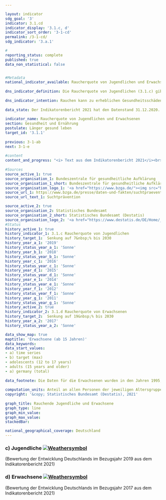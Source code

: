 ```yaml
---

layout: indicator    
sdg_goal: '3'    
indicator: 3.1.cd    
indicator_display: '3.1.c, d'    
indicator_sort_order: '3-1-cd'    
permalink: /3-1-cd/    
sdg_indicator: '3.a.1'    

#    
reporting_status: complete    
published: true    
data_non_statistical: false    


#Metadata    
national_indicator_available: Raucherquote von Jugendlichen und Erwachsenen    
    
dns_indicator_definition: Die Raucherquote von Jugendlichen (3.1.c) gibt den Anteil der 12- bis 17-Jährigen wieder, die angeben, gelegentlich oder ständig zu rauchen. Die Raucherquote von Erwachsenen (3.1.d) gibt den Anteil der Befragten ab 15 Jahren an, welche im Mikrozensus die Fragen zum Rauchverhalten beantwortet haben und gelegentlich oder regelmäßig rauchen.    
    
dns_indicator_intention: Rauchen kann zu erheblichen Gesundheitsschäden und frühzeitigem Tod führen. Von diesen Risiken betroffen sind nicht nur die Raucherinnen und Raucher selbst. Auch Nichtraucherinnen und Nichtraucher, die dem Tabakrauch ausgesetzt sind, werden nicht nur vom Rauch belästigt, sondern können davon auch erkranken. Die Bundesregierung hat das Ziel, den Anteil der Raucherinnen und Raucher bei Jugendlichen bis zum Jahr 2030 auf 7&nbsp;% und bei allen Personen ab 15 Jahren auf 19&nbsp;% zu senken.    
    
data_state: Der Indikatorenbericht 2021 hat den Datenstand 31.12.2020. Die Daten auf der DNS-Online Plattform werden regelmäßig aktualisiert, sodass online aktuellere Daten verfügbar sein können als im Indikatorenbericht 2021 veröffentlicht.    
    
indicator_name: Raucherquote von Jugendlichen und Erwachsenen    
section: Gesundheit und Ernährung    
postulate: Länger gesund leben    
target_id: '3.1.1'    
    
previous: 3-1-ab    
next: 3-1-e    
    
#content    
content_and_progress: "<i> Text aus dem Indikatorenbericht 2021</i><br><br>Die Daten für Jugendliche werden im Rahmen der Erhebungen zum Substanzkonsum bei Jugendlichen und jungen Erwachsenen durch die Bundeszentrale für gesundheitliche Aufklärung mittels Telefoninterviews erhoben. Die Befragung erfolgte zunächst im drei- bis vierjährigen Abstand und findet seit 2001 beinahe jährlich statt. Um eine Vergleichbarkeit der Daten im Zeitverlauf zu gewährleisten, erfolgte eine Gewichtung nach Geschlecht, Region und Alter. Die Daten für Jahre ohne Erhebung wurden für die Darstellung der Zeitreihe interpoliert. Im Jahr 2019 umfasste die verwendete Zufallsstichprobe 7&nbsp;000 Jugendliche und junge Erwachsene.<br><br>Die Daten für Erwachsene werden vierjährlich im Rahmen des Mikrozensus des Statistischen Bundesamtes erfragt. Die Daten für Jahre ohne Erhebung wurden für die Darstellung der Indikatordatenreihe interpoliert. Der Mikrozensus als Stichprobenerhebung umfasst 1&nbsp;% der Gesamtbevölkerung und ist die größte Haushaltsbefragung in Deutschland und Europa. Die Beantwortung der Fragen zu den Rauchgewohnheiten ist freiwillig und erfolgte 2017 durch 79&nbsp;% der Befragten.<br><br>In der Gruppe der Jugendlichen zwischen 12 und 17 Jahren stieg der Anteil der Raucherinnen und Raucher zunächst von 23,9&nbsp;% (1995) auf 28,1&nbsp;% (1997 und 2001) an, ist seitdem aber bis 2019 kontinuierlich auf 5,6&nbsp;% (5,2&nbsp;% der weiblichen Jugendlichen, 6,0&nbsp;% der männlichen Jugendlichen) zurückgegangen. Bei Fortschreibung der Entwicklung der letzten Jahre ist der Zielwert für 2030 bereits erreicht.<br><br>Im Jahr 2017 gaben bei der Gesamtbevölkerung ab 15 Jahren insgesamt 22,4&nbsp;% an, gelegentlich oder regelmäßig zu rauchen. In den Jahren 1995 und 1999 hingegen rauchten 28,3&nbsp;%. Damit war die Raucherquote bei Erwachsenen leicht rückläufig. Bei gleichbleibender Entwicklung entsprechend dem Durchschnitt der letzten fünf Jahre kann das Ziel auch für diesen Teilindikator erfüllt werden.<br><br>18,8&nbsp;% aller Erwachsenen ab 15 Jahren zählten sich im Jahr 2017 zu den regelmäßigen Raucherinnen und Rauchern, 3,7&nbsp;% rauchten gelegentlich. Mit einem Anteil von 18,6&nbsp;% rauchten Frauen deutlich weniger als Männer mit 26,4&nbsp;%. Während der Anteil bei den Frauen seit 1995 um 2,9 Prozentpunkte gesunken ist, waren es bei den Männern sogar 9,2 Prozentpunkte.<br><br>2017 bevorzugten 96,2&nbsp;% der befragten Raucherinnen und Raucher Zigaretten. Für das individuelle Gesundheitsrisiko durch das Rauchen ist die Menge des Tabakkonsums bedeutsam. 10,8&nbsp;% der regelmäßigen Zigarettenraucherinnen und -raucher (1995: 17,4&nbsp;%) waren mit mehr als 20 Zigaretten am Tag den starken Raucherinnen und Rauchern zuzurechnen, 81,4&nbsp;% rauchten 5 bis 20 Zigaretten am Tag. Dabei gab es geschlechtsspezifische Unterschiede. Fast jeder siebente der regelmäßigen Zigarettenraucher rauchte stark, aber nur jede dreizehnte Raucherin.<br><br>Rauchen birgt ein hohes und gleichwohl vermeidbares Gesundheitsrisiko. Im Jahr 2018 waren 4,8&nbsp;% aller Sterbefälle (3,4&nbsp;% bei Frauen, 6,3&nbsp;% bei Männern) auf eine für Raucherinnen und Raucher symptomatische Erkrankung (Lungen-, Bronchial-, Kehlkopf- und Luftröhrenkrebs) zurückzuführen. 2018 lag das durchschnittliche Alter der an Lungen-, Bronchial-, und Luftröhrenkrebs Gestorbenen bei 71,1 Jahren und damit knapp acht Jahre unter dem Durchschnittsalter der Gestorbenen insgesamt (78,4 Jahre). Eine verminderte Raucherquote kann daher zur Absenkung der vorzeitigen Sterblichkeit beitragen."    
    
#Sources    
source_active_1: true                    
source_organisation_1: Bundeszentrale für gesundheitliche Aufklärung
source_organisation_1_short: Bundeszentrale für gesundheitliche Aufklärung (BZGA)                
source_organisation_logo_1: '<a href="https://www.bzga.de/"><img src="https://g205sdgs.github.io/sdg-indicators/public/logos/bzga.png" alt=" Bundeszentrale für gesundheitliche Aufklärung (BZGA)" title="Klicken Sie hier um zu der Homepage der Organisation zu gelangen" style="border: transparent"/></a>'
source_url_1: https://www.bzga.de/presse/daten-und-fakten/suchtpraevention/                        
source_url_text_1: Suchtprävention                        

source_active_2: true                    
source_organisation_2: Statistisches Bundesamt
source_organisation_2_short: Statistisches Bundesamt (Destatis)                
source_organisation_logo_2: '<a href="https://www.destatis.de/DE/Home/_inhalt.html"><img src="https://g205sdgs.github.io/sdg-indicators/public/logos/destatis.png" alt=" Statistisches Bundesamt (Destatis)" title="Klicken Sie hier um zu der Homepage der Organisation zu gelangen" style="border: transparent"/></a>'    
#Status    
history_active_1: true
history_indicator_1: 3.1.c Raucherquote von Jugendlichen
history_target_1:  Senkung auf 7&nbsp;% bis 2030
history_year_a_1: '2019'                            
history_status_year_a_1: 'Sonne'
history_year_b_1: '2018'                            
history_status_year_b_1: 'Sonne'
history_year_c_1: '2016'                            
history_status_year_c_1: 'Sonne'
history_year_d_1: '2015'                            
history_status_year_d_1: 'Sonne'
history_year_e_1: '2014'                            
history_status_year_e_1: 'Sonne'
history_year_f_1: '2012'                            
history_status_year_f_1: 'Sonne'
history_year_g_1: '2011'                            
history_status_year_g_1: 'Sonne'
history_active_2: true
history_indicator_2: 3.1.d Raucherquote von Erwachsenen
history_target_2:  Senkung auf 19&nbsp;% bis 2030
history_year_a_2: '2017'                            
history_status_year_a_2: 'Sonne'    

data_show_map: true
maptitle: 'Erwachsene (ab 15 Jahren)'    
data_keywords:    
data_start_values:     
- a) time series
- b) target (max)
- adolescents (12 to 17 years)
- adults (15 years and older)
- a) germany (total)
    
data_footnote: Die Daten für die Erwachsenen wurden in den Jahren 1995, 1999, 2003, 2005, 2009, 2013 und 2017 erhoben.   Die Daten für die Jugendlichen wurden seit dem Jahr 2003 in allen Jahren bis auf 2006, 2009, 2013 und 2017 erhoben.  'undefined' = Für dieses Jahr erfolgte keine Erhebung.    
    
computation_units: Anteil an allen Personen der jeweiligen Altersgruppe, in&nbsp;%    
copyright: '&copy; Statistisches Bundesamt (Destatis), 2021'
    
graph_title: Rauchende Jugendliche und Erwachsene    
graph_type: line    
graph_min_value:     
graph_max_value:     
stackedBar:     

national_geographical_coverage: Deutschland    
---    
```

<div>
  <div class="my-header">
    <h3>c) Jugendliche
      <a href="https://sustainabledevelopment-deutschland.github.io/status/"><img src="https://g205sdgs.github.io/sdg-indicators/public/Wettersymbole/Sonne.png" title="Der Indikator ist "on track" und wird bei Fortsetzung der Entwicklung das Ziel voraussichtlich erfüllen oder erfüllt es bereits jetzt." alt="Weathersymbol" />
      </a>
    </h3>
  </div>
  <div class="my-header-note">
    <span> (Bewertung der Entwicklung Deutschlands im Bezugsjahr 2019 aus dem Indikatorenbericht 2021)</span>
  </div>
</div>
<div>
  <div class="my-header">
    <h3>d) Erwachsene
      <a href="https://sustainabledevelopment-deutschland.github.io/status/"><img src="https://g205sdgs.github.io/sdg-indicators/public/Wettersymbole/Sonne.png" title="Der Indikator ist "on track" und wird bei Fortsetzung der Entwicklung das Ziel voraussichtlich erfüllen oder erfüllt es bereits jetzt." alt="Weathersymbol" />
      </a>
    </h3>
  </div>
  <div class="my-header-note">
    <span> (Bewertung der Entwicklung Deutschlands im Bezugsjahr 2017 aus dem Indikatorenbericht 2021)</span>
  </div>
</div>